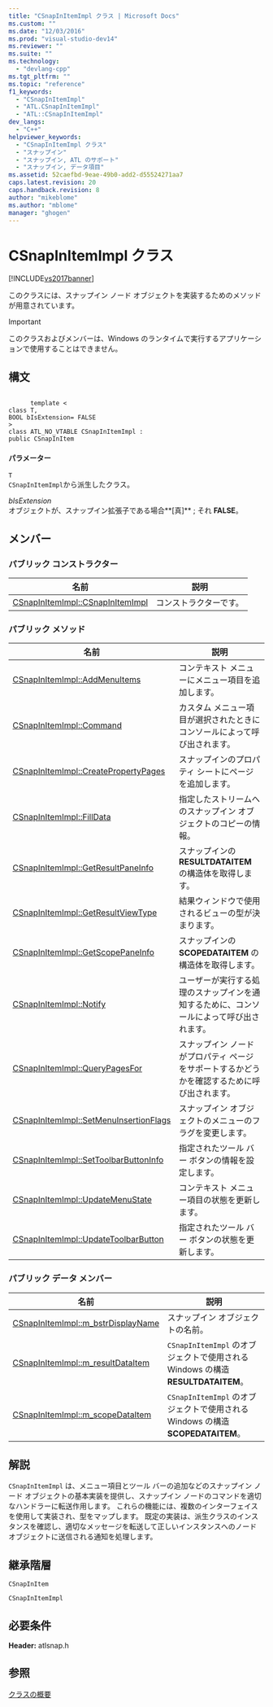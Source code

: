 ```yaml
---
title: "CSnapInItemImpl クラス | Microsoft Docs"
ms.custom: ""
ms.date: "12/03/2016"
ms.prod: "visual-studio-dev14"
ms.reviewer: ""
ms.suite: ""
ms.technology: 
  - "devlang-cpp"
ms.tgt_pltfrm: ""
ms.topic: "reference"
f1_keywords: 
  - "CSnapInItemImpl"
  - "ATL.CSnapInItemImpl"
  - "ATL::CSnapInItemImpl"
dev_langs: 
  - "C++"
helpviewer_keywords: 
  - "CSnapInItemImpl クラス"
  - "スナップイン"
  - "スナップイン, ATL のサポート"
  - "スナップイン, データ項目"
ms.assetid: 52caefbd-9eae-49b0-add2-d55524271aa7
caps.latest.revision: 20
caps.handback.revision: 8
author: "mikeblome"
ms.author: "mblome"
manager: "ghogen"
---
```

# CSnapInItemImpl クラス
[!INCLUDE[vs2017banner](../../assembler/inline/includes/vs2017banner.md)]

このクラスには、スナップイン ノード オブジェクトを実装するためのメソッドが用意されています。  
  
> [!IMPORTANT]
>  このクラスおよびメンバーは、Windows のランタイムで実行するアプリケーションで使用することはできません。  
  
## 構文  
  
```  
  
      template <  
class T,  
BOOL bIsExtension= FALSE  
>  
class ATL_NO_VTABLE CSnapInItemImpl :  
public CSnapInItem  
```  
  
#### パラメーター  
 `T`  
 `CSnapInItemImpl`から派生したクラス。  
  
 *bIsExtension*  
 オブジェクトが、スナップイン拡張子である場合**\[真\]** ; それ **FALSE**。  
  
## メンバー  
  
### パブリック コンストラクター  
  
|名前|説明|  
|--------|--------|  
|[CSnapInItemImpl::CSnapInItemImpl](../Topic/CSnapInItemImpl::CSnapInItemImpl.md)|コンストラクターです。|  
  
### パブリック メソッド  
  
|名前|説明|  
|--------|--------|  
|[CSnapInItemImpl::AddMenuItems](../Topic/CSnapInItemImpl::AddMenuItems.md)|コンテキスト メニューにメニュー項目を追加します。|  
|[CSnapInItemImpl::Command](../Topic/CSnapInItemImpl::Command.md)|カスタム メニュー項目が選択されたときにコンソールによって呼び出されます。|  
|[CSnapInItemImpl::CreatePropertyPages](../Topic/CSnapInItemImpl::CreatePropertyPages.md)|スナップインのプロパティ シートにページを追加します。|  
|[CSnapInItemImpl::FillData](../Topic/CSnapInItemImpl::FillData.md)|指定したストリームへのスナップイン オブジェクトのコピーの情報。|  
|[CSnapInItemImpl::GetResultPaneInfo](../Topic/CSnapInItemImpl::GetResultPaneInfo.md)|スナップインの **RESULTDATAITEM** の構造体を取得します。|  
|[CSnapInItemImpl::GetResultViewType](../Topic/CSnapInItemImpl::GetResultViewType.md)|結果ウィンドウで使用されるビューの型が決まります。|  
|[CSnapInItemImpl::GetScopePaneInfo](../Topic/CSnapInItemImpl::GetScopePaneInfo.md)|スナップインの **SCOPEDATAITEM** の構造体を取得します。|  
|[CSnapInItemImpl::Notify](../Topic/CSnapInItemImpl::Notify.md)|ユーザーが実行する処理のスナップインを通知するために、コンソールによって呼び出されます。|  
|[CSnapInItemImpl::QueryPagesFor](../Topic/CSnapInItemImpl::QueryPagesFor.md)|スナップイン ノードがプロパティ ページをサポートするかどうかを確認するために呼び出されます。|  
|[CSnapInItemImpl::SetMenuInsertionFlags](../Topic/CSnapInItemImpl::SetMenuInsertionFlags.md)|スナップイン オブジェクトのメニューのフラグを変更します。|  
|[CSnapInItemImpl::SetToolbarButtonInfo](../Topic/CSnapInItemImpl::SetToolbarButtonInfo.md)|指定されたツール バー ボタンの情報を設定します。|  
|[CSnapInItemImpl::UpdateMenuState](../Topic/CSnapInItemImpl::UpdateMenuState.md)|コンテキスト メニュー項目の状態を更新します。|  
|[CSnapInItemImpl::UpdateToolbarButton](../Topic/CSnapInItemImpl::UpdateToolbarButton.md)|指定されたツール バー ボタンの状態を更新します。|  
  
### パブリック データ メンバー  
  
|名前|説明|  
|--------|--------|  
|[CSnapInItemImpl::m\_bstrDisplayName](../Topic/CSnapInItemImpl::m_bstrDisplayName.md)|スナップイン オブジェクトの名前。|  
|[CSnapInItemImpl::m\_resultDataItem](../Topic/CSnapInItemImpl::m_resultDataItem.md)|`CSnapInItemImpl` のオブジェクトで使用される Windows の構造 **RESULTDATAITEM**。|  
|[CSnapInItemImpl::m\_scopeDataItem](../Topic/CSnapInItemImpl::m_scopeDataItem.md)|`CSnapInItemImpl` のオブジェクトで使用される Windows の構造 **SCOPEDATAITEM**。|  
  
## 解説  
 `CSnapInItemImpl` は、メニュー項目とツール バーの追加などのスナップイン ノード オブジェクトの基本実装を提供し、スナップイン ノードのコマンドを適切なハンドラーに転送作用します。  これらの機能には、複数のインターフェイスを使用して実装され、型をマップします。  既定の実装は、派生クラスのインスタンスを確認し、適切なメッセージを転送して正しいインスタンスへのノード オブジェクトに送信される通知を処理します。  
  
## 継承階層  
 `CSnapInItem`  
  
 `CSnapInItemImpl`  
  
## 必要条件  
 **Header:** atlsnap.h  
  
## 参照  
 [クラスの概要](../../atl/atl-class-overview.md)